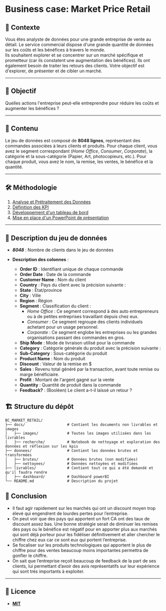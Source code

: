 # Business case: Market Price Retail

## 📜 Contexte  
Vous êtes analyste de données pour une grande entreprise de vente au détail. Le service commercial dispose d'une grande quantité de données sur les coûts et les bénéfices à travers le monde.  
Ils souhaitent explorer et se concentrer sur un marché spécifique et prometteur (car ils constatent une augmentation des bénéfices). Ils ont également besoin de traiter les retours des clients. 
Votre objectif est d'explorer, de présenter et de cibler un marché.

---

## 🎯 Objectif  
Quelles actions l'entreprise peut-elle entreprendre pour réduire les coûts et augmenter les bénéfices ?  

---

## 📂 Contenu  

Le jeu de données est composé de **8048 lignes**, représentant des commandes associées à leurs clients et produits. Pour chaque client, vous avez le segment correspondant (*Home Office*, *Consumer*, *Corporate*), la catégorie et la sous-catégorie (Papier, Art, photocopieurs, etc.). Pour chaque produit, vous avez le nom, la remise, les ventes, le bénéfice et la quantité.  

---

## 🛠️ Méthodologie  

1. [Analyse et Prétraitement des Données](./docs/fichiers/notebook.ipynb)  
2. [Définition des KPI](./docs/recherche/kpis.md)  
3. [Développement d'un tableau de bord](./livrables/BC_MPR.pbix)
4. [Mise en place d'un PowerPoint de présentation](./livrables/BC_MPR.pptx)

---

## 🔢 Description du jeu de données  

- ***8048*** : Nombre de clients dans le jeu de données  
- **Description des colonnes** :  

  - **Order ID** : Identifiant unique de chaque commande  
  - **Order Date** : Date de la commande  
  - **Customer Name** : Nom du client  
  - **Country** : Pays du client avec la précision suivante :  
  - **State** : État/province  
  - **City** : Ville  
  - **Region** : Région  
  - **Segment** : Classification du client :  
    - *Home Office* : Ce segment correspond à des auto entrepreneurs ou à de petites entreprises travaillant depuis chez eux.  
    - *Consumer* : Ce segment regroupe des clients individuels achetant pour un usage personnel.  
    - *Corporate* : Ce segment englobe les entreprises ou les grandes organisations passant des commandes en gros.  
  - **Ship Mode** : Mode de livraison utilisé pour la commande  
  - **Category** : Catégorie générale du produit avec la précision suivante :  
  - **Sub-Category** : Sous-catégorie du produit  
  - **Product Name** : Nom du produit  
  - **Discount** : Valeur de la remise en $  
  - **Sales** : Revenu total généré par la transaction, avant toute remise ou marge bénéficiaire.  
  - **Profit** : Montant de l'argent gagné sur la vente  
  - **Quantity** : Quantité de produit dans la commande  
  - **Feedback?** : (Booléen) Le client a-t-il laissé un retour ?  



## 🏗️ Structure du dépôt
```
BC_MARKET_RETAIL/
├── docs/                   # Contient les documents non livrables et images
│   ├── images/             # Toutes les images utilisées dans les livrables
│   ├── recherche/          # Notebook de nettoyage et exploration des données et réflexion sur les kpis
├── donnees/                # Contient les données brutes et transformées
│   ├── brutes/             # Données brutes (non modifiées)
│   ├── nettoyees/          # Données nettoyées et modifiées
├── livrables/              # Contient tout ce qui a été demandé et qu'il faudra rendre
│   ├── dashboard/          # Dashboard powerBI
└── README.md               # Description du projet
```

## 🏁 Conclusion

- Il faut agir rapidement sur les marchés qui ont un discount moyen trop élevé qui engendrent de lourdes pertes pour l’entreprise.
- On peut voir que des pays qui apportent un fort CA ont des taux de discount assez bas. Une bonne stratégie serait de diminuer les remises des pays ou le bénéfice est négatif pour en apporter plus aux marchés qui sont déjà porteur pour les fidéliser  définitivement et aller chercher le chiffre chez eux car ce sont eux qui portent l’entreprise.
- Se focaliser sur les produits technologiques qui apportent le plus de chiffre pour des ventes beaucoup moins importantes permettra de gonfler le chiffre.
- On sait que l’entreprise reçoit beaucoup de feedback de la part de ses clients, lui permettant d’avoir des avis représentatifs sur leur expérience qui sont très importants à exploiter.


---

## 📜 Licence
- [**MIT**](./LICENSE)
